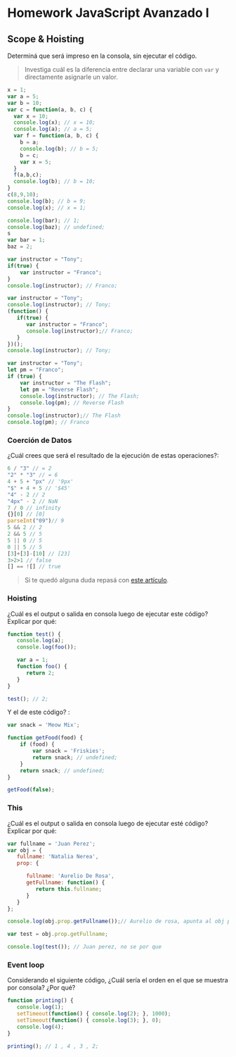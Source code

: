 
# Homework JavaScript Avanzado I

## Scope & Hoisting

Determiná que será impreso en la consola, sin ejecutar el código.

> Investiga cuál es la diferencia entre declarar una variable con `var` y directamente asignarle un valor.

```javascript
x = 1;
var a = 5;
var b = 10;
var c = function(a, b, c) {
  var x = 10;
  console.log(x); // x = 10;
  console.log(a); // a = 5;
  var f = function(a, b, c) {
    b = a;
    console.log(b); // b = 5;
    b = c;  
    var x = 5;
  }
  f(a,b,c);
  console.log(b); // b = 10;
}
c(8,9,10);
console.log(b); // b = 9;
console.log(x); // x = 1;
```

```javascript
console.log(bar); // 1;
console.log(baz); // undefined;
s
var bar = 1; 
baz = 2;
```

```javascript
var instructor = "Tony";
if(true) {
    var instructor = "Franco";
}
console.log(instructor); // Franco;
```

```javascript
var instructor = "Tony";
console.log(instructor); // Tony;
(function() {
   if(true) {
      var instructor = "Franco";
      console.log(instructor);// Franco;
   }
})();
console.log(instructor); // Tony;
```

```javascript
var instructor = "Tony";
let pm = "Franco";
if (true) {
    var instructor = "The Flash";
    let pm = "Reverse Flash";
    console.log(instructor); // The Flash;
    console.log(pm); // Reverse Flash
}
console.log(instructor);// The Flash
console.log(pm); // Franco
```
### Coerción de Datos

¿Cuál crees que será el resultado de la ejecución de estas operaciones?:

```javascript
6 / "3" // = 2
"2" * "3" // = 6
4 + 5 + "px" // '9px'
"$" + 4 + 5 // '$45'
"4" - 2 // 2
"4px" - 2 // NaN
7 / 0 // infinity
{}[0] // [0]
parseInt("09")// 9
5 && 2 // 2
2 && 5 // 5
5 || 0 // 5
0 || 5 // 5 
[3]+[3]-[10] // [23]
3>2>1 // false
[] == ![] // true
```

> Si te quedó alguna duda repasá con [este artículo](http://javascript.info/tutorial/object-conversion).


### Hoisting

¿Cuál es el output o salida en consola luego de ejecutar este código? Explicar por qué:

```javascript
function test() {
   console.log(a);
   console.log(foo());

   var a = 1;
   function foo() {
      return 2;
   }
}

test(); // 2; 
```

Y el de este código? :

```javascript
var snack = 'Meow Mix';

function getFood(food) {
    if (food) {
        var snack = 'Friskies';
        return snack; // undefined;
    }
    return snack; // undefined;
}

getFood(false);
```


### This

¿Cuál es el output o salida en consola luego de ejecutar esté código? Explicar por qué:

```javascript
var fullname = 'Juan Perez';
var obj = {
   fullname: 'Natalia Nerea',
   prop: {

      fullname: 'Aurelio De Rosa',
      getFullname: function() {
         return this.fullname; 
      }
   }
};

console.log(obj.prop.getFullname());// Aurelio de rosa, apunta al obj prop, se declara esa funcion dentro de dicho obj;

var test = obj.prop.getFullname;

console.log(test()); // Juan perez, no se por que

```

### Event loop

Considerando el siguiente código, ¿Cuál sería el orden en el que se muestra por consola? ¿Por qué?

```javascript
function printing() {
   console.log(1);
   setTimeout(function() { console.log(2); }, 1000);
   setTimeout(function() { console.log(3); }, 0);
   console.log(4);
}

printing(); // 1 , 4 , 3 , 2;
```
